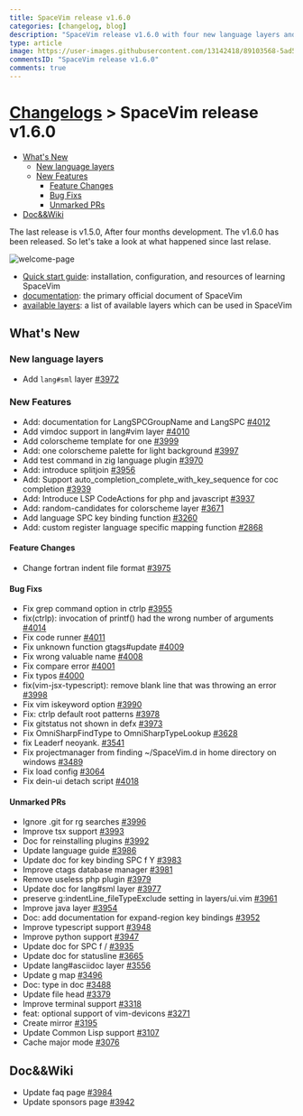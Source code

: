 ```yaml
---
title: SpaceVim release v1.6.0
categories: [changelog, blog]
description: "SpaceVim release v1.6.0 with four new language layers and floating window support."
type: article
image: https://user-images.githubusercontent.com/13142418/89103568-5ad59480-d445-11ea-9745-bd53e668b956.png
commentsID: "SpaceVim release v1.6.0"
comments: true
---
```


# [Changelogs](../development#changelog) > SpaceVim release v1.6.0

<!-- vim-markdown-toc GFM -->

- [What's New](#whats-new)
  - [New language layers](#new-language-layers)
  - [New Features](#new-features)
    - [Feature Changes](#feature-changes)
    - [Bug Fixs](#bug-fixs)
    - [Unmarked PRs](#unmarked-prs)
- [Doc&&Wiki](#docwiki)

<!-- vim-markdown-toc -->


The last release is v1.5.0, After four months development.
The v1.6.0 has been released. So let's take a look at what happened since last relase.

![welcome-page](https://user-images.githubusercontent.com/13142418/89103568-5ad59480-d445-11ea-9745-bd53e668b956.png)

- [Quick start guide](../quick-start-guide/): installation, configuration, and resources of learning SpaceVim
- [documentation](../documentation/): the primary official document of SpaceVim
- [available layers](../layers/): a list of available layers which can be used in SpaceVim

## What's New

### New language layers

- Add `lang#sml` layer [#3972](https://github.com/SpaceVim/SpaceVim/pull/3972)

### New Features

- Add: documentation for LangSPCGroupName and LangSPC [#4012](https://github.com/SpaceVim/SpaceVim/pull/4012)
- Add vimdoc support in lang#vim layer [#4010](https://github.com/SpaceVim/SpaceVim/pull/4010)
- Add colorscheme template for one [#3999](https://github.com/SpaceVim/SpaceVim/pull/3999)
- Add: one colorscheme palette for light background [#3997](https://github.com/SpaceVim/SpaceVim/pull/3997)
- Add test command in zig language plugin [#3970](https://github.com/SpaceVim/SpaceVim/pull/3970)
- Add: introduce splitjoin [#3956](https://github.com/SpaceVim/SpaceVim/pull/3956)
- Add: Support auto_completion_complete_with_key_sequence for coc completion [#3939](https://github.com/SpaceVim/SpaceVim/pull/3939)
- Add: Introduce LSP CodeActions for php and javascript [#3937](https://github.com/SpaceVim/SpaceVim/pull/3937)
- Add: random-candidates for colorscheme layer [#3671](https://github.com/SpaceVim/SpaceVim/pull/3671)
- Add language SPC key binding function [#3260](https://github.com/SpaceVim/SpaceVim/pull/3260)
- Add: custom register language specific mapping function [#2868](https://github.com/SpaceVim/SpaceVim/pull/2868)

#### Feature Changes

- Change fortran indent file format [#3975](https://github.com/SpaceVim/SpaceVim/pull/3975)

#### Bug Fixs

- Fix grep command option in ctrlp [#3955](https://github.com/SpaceVim/SpaceVim/pull/3955)
- fix(ctrlp): invocation of printf() had the wrong number of arguments [#4014](https://github.com/SpaceVim/SpaceVim/pull/4014)
- Fix code runner [#4011](https://github.com/SpaceVim/SpaceVim/pull/4011)
- Fix unknown function gtags#update [#4009](https://github.com/SpaceVim/SpaceVim/pull/4009)
- Fix wrong valuable name [#4008](https://github.com/SpaceVim/SpaceVim/pull/4008)
- Fix compare error [#4001](https://github.com/SpaceVim/SpaceVim/pull/4001)
- Fix typos [#4000](https://github.com/SpaceVim/SpaceVim/pull/4000)
- fix(vim-jsx-typescript): remove blank line that was throwing an error [#3998](https://github.com/SpaceVim/SpaceVim/pull/3998)
- Fix vim iskeyword option [#3990](https://github.com/SpaceVim/SpaceVim/pull/3990)
- Fix: ctrlp default root patterns [#3978](https://github.com/SpaceVim/SpaceVim/pull/3978)
- Fix gitstatus not shown in defx [#3973](https://github.com/SpaceVim/SpaceVim/pull/3973)
- Fix OmniSharpFindType to OmniSharpTypeLookup [#3628](https://github.com/SpaceVim/SpaceVim/pull/3628)
- fix Leaderf neoyank. [#3541](https://github.com/SpaceVim/SpaceVim/pull/3541)
- Fix projectmanager from finding ~/SpaceVim.d in home directory on windows [#3489](https://github.com/SpaceVim/SpaceVim/pull/3489)
- Fix load config [#3064](https://github.com/SpaceVim/SpaceVim/pull/3064)
- Fix dein-ui detach script [#4018](https://github.com/SpaceVim/SpaceVim/pull/4018)

#### Unmarked PRs

- Ignore .git for rg searches [#3996](https://github.com/SpaceVim/SpaceVim/pull/3996)
- Improve tsx support [#3993](https://github.com/SpaceVim/SpaceVim/pull/3993)
- Doc for reinstalling plugins [#3992](https://github.com/SpaceVim/SpaceVim/pull/3992)
- Update language guide [#3986](https://github.com/SpaceVim/SpaceVim/pull/3986)
- Update doc for key binding SPC f Y [#3983](https://github.com/SpaceVim/SpaceVim/pull/3983)
- Improve ctags database manager [#3981](https://github.com/SpaceVim/SpaceVim/pull/3981)
- Remove useless php plugin [#3979](https://github.com/SpaceVim/SpaceVim/pull/3979)
- Update doc for lang#sml layer [#3977](https://github.com/SpaceVim/SpaceVim/pull/3977)
- preserve g:indentLine_fileTypeExclude setting in layers/ui.vim [#3961](https://github.com/SpaceVim/SpaceVim/pull/3961)
- Improve java layer [#3954](https://github.com/SpaceVim/SpaceVim/pull/3954)
- Doc: add documentation for expand-region key bindings [#3952](https://github.com/SpaceVim/SpaceVim/pull/3952)
- Improve typescript support [#3948](https://github.com/SpaceVim/SpaceVim/pull/3948)
- Improve python support [#3947](https://github.com/SpaceVim/SpaceVim/pull/3947)
- Update doc for SPC f / [#3935](https://github.com/SpaceVim/SpaceVim/pull/3935)
- Update doc for statusline [#3665](https://github.com/SpaceVim/SpaceVim/pull/3665)
- Update lang#asciidoc layer [#3556](https://github.com/SpaceVim/SpaceVim/pull/3556)
- Update g map [#3496](https://github.com/SpaceVim/SpaceVim/pull/3496)
- Doc: type in doc [#3488](https://github.com/SpaceVim/SpaceVim/pull/3488)
- Update file head [#3379](https://github.com/SpaceVim/SpaceVim/pull/3379)
- Improve terminal support [#3318](https://github.com/SpaceVim/SpaceVim/pull/3318)
- feat: optional support of vim-devicons [#3271](https://github.com/SpaceVim/SpaceVim/pull/3271)
- Create mirror [#3195](https://github.com/SpaceVim/SpaceVim/pull/3195)
- Update Common Lisp support [#3107](https://github.com/SpaceVim/SpaceVim/pull/3107)
- Cache major mode [#3076](https://github.com/SpaceVim/SpaceVim/pull/3076)

## Doc&&Wiki

- Update faq page [#3984](https://github.com/SpaceVim/SpaceVim/pull/3984)
- Update sponsors page [#3942](https://github.com/SpaceVim/SpaceVim/pull/3942)

